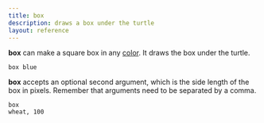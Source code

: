 ```yaml
---
title: box
description: draws a box under the turtle
layout: reference
---
```


<b>box</b> can make a square box in any <a href="colors.html">color</a>.
It draws the box under the turtle.

<code class="jumbo">box <span data-dfn="color">blue</span></code>

<script type="demo" height=99>
pause 1
go = ->
  speed 1
  cs()
  css opacity: 0.67
  dot red
  pause 1
  label 'red circle &rarr;', 'left'
  pause 1
  speed 0.2
  animate
    opacity: .3
go()
click ->
  if not turtle.is ':animated'
    go()
</script>

<b>box</b> accepts an optional second argument, which is the side
length of the box in pixels.  Remember that arguments need to be
separated by a comma.

<code default class="jumbo">box <span data-dfn="color">wheat</span><span data-note="comma">,</span>&nbsp;<span data-dfn="size">100</span></code>

<script type="demo">
go = ->
  speed 1
  cs()
  css opacity: 0.67
  box wheat, 100
  pause 1
  speed Infinity
  plan ->
    ht()
    jump -50, 15
    pen black, 0.7
    bk 30
    jump 0, 15
    slide 50
    label '100 px', 'top'
    slide 50
    jump 0, 15
    bk 30
    pen null
    slide -50, 15
    st()
  pause 1
  speed 0.2
  animate opacity: .3
pause 2
go()
click ->
  if not turtle.is ':animated'
    go()
</script>
